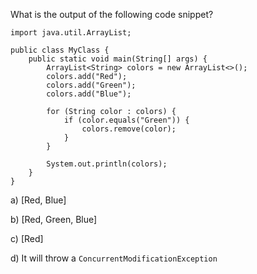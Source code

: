 What is the output of the following code snippet?

```
import java.util.ArrayList;

public class MyClass {
    public static void main(String[] args) {
        ArrayList<String> colors = new ArrayList<>();
        colors.add("Red");
        colors.add("Green");
        colors.add("Blue");

        for (String color : colors) {
            if (color.equals("Green")) {
                colors.remove(color);
            }
        }

        System.out.println(colors);
    }
}
```

a) [Red, Blue]

b) [Red, Green, Blue]

c) [Red]

d) It will throw a `ConcurrentModificationException`